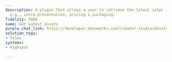 ```yaml
---
description: A plugin that allows a user to retrieve the latest sales / GTM assets
  e.g., intro presentation, pricing & packaging.
fidelity: IDEA
name: Get Latest Assets
purple_chat_link: https://developer.moveworks.com/creator-studio/developer-tools/purple-chat/?conversation=%7B%22startTimestamp%22%3A%2211%3A43+AM%22%2C%22messages%22%3A%5B%7B%22role%22%3A%22user%22%2C%22parts%22%3A%5B%7B%22richText%22%3A%22Can+you+get+me+the+latest+sales+intro+deck%3F%22%7D%5D%7D%2C%7B%22role%22%3A%22assistant%22%2C%22parts%22%3A%5B%7B%22reasoningSteps%22%3A%5B%7B%22status%22%3A%22success%22%2C%22richText%22%3A%22Fetches+the+latest+sales%2FGTM+assets+from+Highspot.%22%7D%5D%7D%2C%7B%22richText%22%3A%22%3Cp%3EFound+the+latest+sales+intro+deck.%3Cbr%3E%3C%2Fp%3E%22%7D%2C%7B%22richText%22%3A%22%3Cb%3E%3Cp%3ESales+Intro+Deck+-+Q2+2023%3C%2Fp%3E%3C%2Fb%3E%3Cbr%3E%3Cp%3E%3Cb%3ELast+Updated%3A%3C%2Fb%3E+April+5%2C+2023%3Cbr%3E%3Ca+href%3D%27https%3A%2F%2Fhighspot.com%2Fsales_intro_deck_q2_2023%27%3EOpen+in+Highspot%3C%2Fa%3E%3C%2Fp%3E%22%7D%5D%7D%5D%7D
solution_tags:
- Sales
systems:
- highspot

---
```

